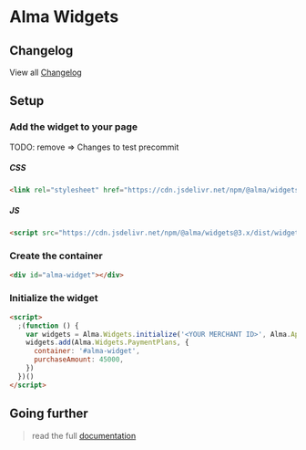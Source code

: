 # Alma Widgets

## Changelog 

View all [Changelog](https://github.com/alma/widgets/releases)

## Setup

### Add the widget to your page
TODO: remove => Changes to test precommit
##### CSS

```html
<link rel="stylesheet" href="https://cdn.jsdelivr.net/npm/@alma/widgets@3.x/dist/widgets.min.css" />
```

##### JS

```html
<script src="https://cdn.jsdelivr.net/npm/@alma/widgets@3.x/dist/widgets.umd.js"></script>
```

### Create the container

```html
<div id="alma-widget"></div>
```

### Initialize the widget

```html
<script>
  ;(function () {
    var widgets = Alma.Widgets.initialize('<YOUR MERCHANT ID>', Alma.ApiMode.LIVE)
    widgets.add(Alma.Widgets.PaymentPlans, {
      container: '#alma-widget',
      purchaseAmount: 45000,
    })
  })()
</script>
```

## Going further

> read the full [documentation](./documentation.md)
